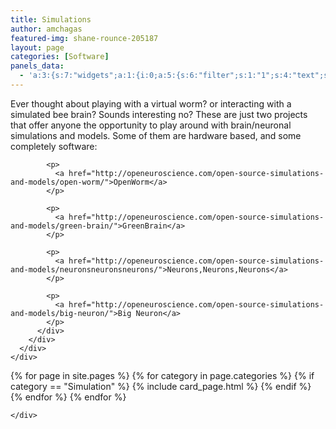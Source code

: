```yaml
---
title: Simulations
author: amchagas
featured-img: shane-rounce-205187
layout: page
categories: [Software]
panels_data:
  - 'a:3:{s:7:"widgets";a:1:{i:0;a:5:{s:6:"filter";s:1:"1";s:4:"text";s:746:"<p>Ever thought about playing with a virtual worm? or interacting with a simulated bee brain? Sounds interesting no? These are just two projects that offer anyone the opportunity to play around with brain/neuronal simulations and models. Some of them are hardware based, and some completely software:</p><p><a href="http://openeuroscience.com/open-source-simulations-and-models/open-worm/">OpenWorm</a></p><p><a href="http://openeuroscience.com/open-source-simulations-and-models/green-brain/">GreenBrain</a></p><p><a href="http://openeuroscience.com/open-source-simulations-and-models/neuronsneuronsneurons/">Neurons,Neurons,Neurons</a></p><p><a href="http://openeuroscience.com/open-source-simulations-and-models/big-neuron/">Big Neuron</a></p>";s:5:"title";s:0:"";s:4:"type";s:6:"visual";s:11:"panels_info";a:7:{s:5:"class";s:31:"SiteOrigin_Widget_Editor_Widget";s:3:"raw";b:0;s:4:"grid";i:0;s:4:"cell";i:0;s:2:"id";i:0;s:9:"widget_id";s:36:"ef443d2e-a939-45a1-a8dc-14a6846c0356";s:5:"style";a:0:{}}}}s:5:"grids";a:1:{i:0;a:2:{s:5:"cells";i:1;s:5:"style";a:0:{}}}s:10:"grid_cells";a:1:{i:0;a:4:{s:4:"grid";i:0;s:5:"index";i:0;s:6:"weight";i:1;s:5:"style";a:0:{}}}}'
---
```


<div id="pl-1067"  class="panel-layout" >
  <div id="pg-1067-0"  class="panel-grid panel-no-style" >
    <div id="pgc-1067-0-0"  class="panel-grid-cell" >
      <div id="panel-1067-0-0-0" class="so-panel widget widget_sow-editor panel-first-child panel-last-child" data-index="0" >
        <div class="so-widget-sow-editor so-widget-sow-editor-base">
          <div class="siteorigin-widget-tinymce textwidget">
            <p>
              Ever thought about playing with a virtual worm? or interacting with a simulated bee brain? Sounds interesting no? These are just two projects that offer anyone the opportunity to play around with brain/neuronal simulations and models. Some of them are hardware based, and some completely software:
            </p>

            <p>
              <a href="http://openeuroscience.com/open-source-simulations-and-models/open-worm/">OpenWorm</a>
            </p>

            <p>
              <a href="http://openeuroscience.com/open-source-simulations-and-models/green-brain/">GreenBrain</a>
            </p>

            <p>
              <a href="http://openeuroscience.com/open-source-simulations-and-models/neuronsneuronsneurons/">Neurons,Neurons,Neurons</a>
            </p>

            <p>
              <a href="http://openeuroscience.com/open-source-simulations-and-models/big-neuron/">Big Neuron</a>
            </p>
          </div>
        </div>
      </div>
    </div>
  </div>
</div>



<section class="blog">
  <div class="container">
    <div class="post-list" itemscope="" itemtype="http://schema.org/Blog">
      {% for page in site.pages %}
        {% for category in page.categories %}
          {% if category == "Simulation" %}
            {% include card_page.html %}
          {% endif %}
        {% endfor %}
      {% endfor %}


    </div>
  </div>
</section>
